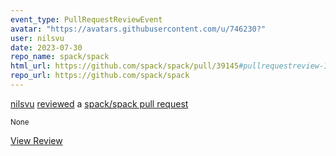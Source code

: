 ```yaml
---
event_type: PullRequestReviewEvent
avatar: "https://avatars.githubusercontent.com/u/746230?"
user: nilsvu
date: 2023-07-30
repo_name: spack/spack
html_url: https://github.com/spack/spack/pull/39145#pullrequestreview-1553539467
repo_url: https://github.com/spack/spack
---
```


<a href='https://github.com/nilsvu' target='_blank'>nilsvu</a> <a href='https://github.com/spack/spack/pull/39145#pullrequestreview-1553539467' target='_blank'>reviewed</a> a <a href='https://github.com/spack/spack/pull/39145' target='_blank'>spack/spack pull request</a>

<small>None</small>

<a href='https://github.com/spack/spack/pull/39145#pullrequestreview-1553539467' target='_blank'>View Review</a>